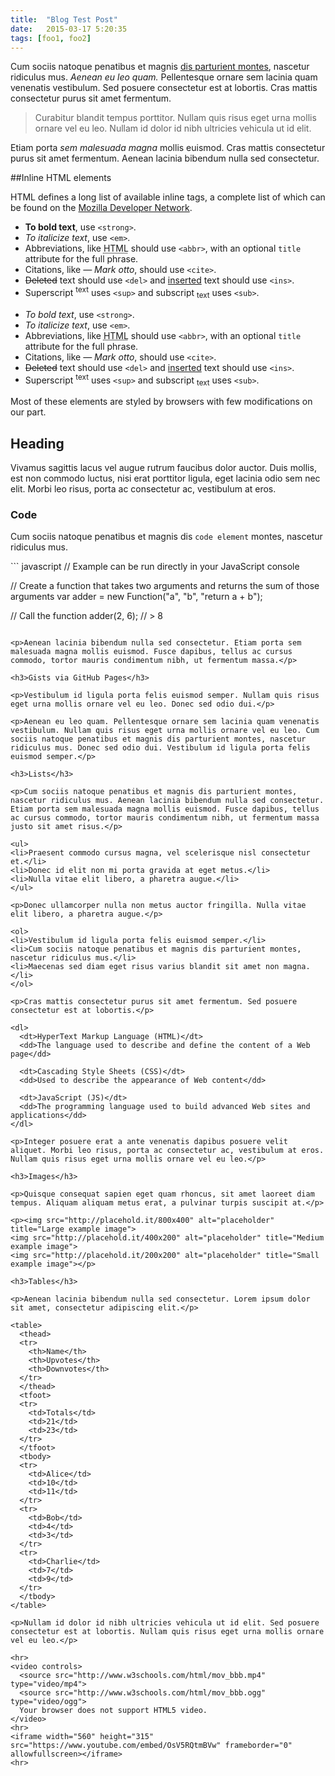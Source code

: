 ```yaml
---
title:  "Blog Test Post"
date:   2015-03-17 5:20:35
tags: [foo1, foo2]
---
```

Cum sociis natoque penatibus et magnis [dis parturient montes](http://example.com/ "dis parturient montes"), nascetur ridiculus mus. *Aenean eu leo quam.* Pellentesque ornare sem lacinia quam venenatis vestibulum. Sed posuere consectetur est at lobortis. Cras mattis consectetur purus sit amet fermentum.

>Curabitur blandit tempus porttitor. Nullam quis risus eget urna mollis ornare vel eu leo. Nullam id dolor id nibh ultricies vehicula ut id elit.


Etiam porta *sem malesuada magna* mollis euismod. Cras mattis consectetur purus sit amet fermentum. Aenean lacinia bibendum nulla sed consectetur.

##Inline HTML elements

HTML defines a long list of available inline tags, a complete list of which can be found on the [Mozilla Developer Network](https://developer.mozilla.org/en-US/docs/Web/HTML/Element "Mozilla Developer Network").

<ul>
<li><strong>To bold text</strong>, use <code>&lt;strong&gt;</code>.</li>
<li><em>To italicize text</em>, use <code>&lt;em&gt;</code>.</li>
<li>Abbreviations, like <abbr title="HyperText Markup Langage">HTML</abbr> should use <code>&lt;abbr&gt;</code>, with an optional <code>title</code> attribute for the full phrase.</li>
<li>Citations, like <cite>— Mark otto</cite>, should use <code>&lt;cite&gt;</code>.</li>
<li><del>Deleted</del> text should use <code>&lt;del&gt;</code> and <ins>inserted</ins> text should use <code>&lt;ins&gt;</code>.</li>
<li>Superscript <sup>text</sup> uses <code>&lt;sup&gt;</code> and subscript <sub>text</sub> uses <code>&lt;sub&gt;</code>.</li>
</ul>

*  _To bold text_, use `<strong>`.
*  *To italicize text*, use `<em>`.
* Abbreviations, like <abbr title="HyperText Markup Langage">HTML</abbr> should use `<abbr>`, with an optional `title` attribute for the full phrase.
* Citations, like <cite>— Mark otto</cite>, should use `<cite>`.
* <del>Deleted</del> text should use `<del>` and <ins>inserted</ins> text should use `<ins>`.
* Superscript <sup>text</sup> uses `<sup>` and subscript <sub>text</sub> uses `<sub>`.

<p>Most of these elements are styled by browsers with few modifications on our part.</p>

<h2>Heading</h2>

<p>Vivamus sagittis lacus vel augue rutrum faucibus dolor auctor. Duis mollis, est non commodo luctus, nisi erat porttitor ligula, eget lacinia odio sem nec elit. Morbi leo risus, porta ac consectetur ac, vestibulum at eros.</p>

<h3>Code</h3>

<p>Cum sociis natoque penatibus et magnis dis <code>code element</code> montes, nascetur ridiculus mus.</p>
``` javascript
// Example can be run directly in your JavaScript console

// Create a function that takes two arguments and returns the sum of those arguments
var adder = new Function("a", "b", "return a + b");

// Call the function
adder(2, 6);
// > 8
```

<p>Aenean lacinia bibendum nulla sed consectetur. Etiam porta sem malesuada magna mollis euismod. Fusce dapibus, tellus ac cursus commodo, tortor mauris condimentum nibh, ut fermentum massa.</p>

<h3>Gists via GitHub Pages</h3>

<p>Vestibulum id ligula porta felis euismod semper. Nullam quis risus eget urna mollis ornare vel eu leo. Donec sed odio dui.</p>

<p>Aenean eu leo quam. Pellentesque ornare sem lacinia quam venenatis vestibulum. Nullam quis risus eget urna mollis ornare vel eu leo. Cum sociis natoque penatibus et magnis dis parturient montes, nascetur ridiculus mus. Donec sed odio dui. Vestibulum id ligula porta felis euismod semper.</p>

<h3>Lists</h3>

<p>Cum sociis natoque penatibus et magnis dis parturient montes, nascetur ridiculus mus. Aenean lacinia bibendum nulla sed consectetur. Etiam porta sem malesuada magna mollis euismod. Fusce dapibus, tellus ac cursus commodo, tortor mauris condimentum nibh, ut fermentum massa justo sit amet risus.</p>

<ul>
<li>Praesent commodo cursus magna, vel scelerisque nisl consectetur et.</li>
<li>Donec id elit non mi porta gravida at eget metus.</li>
<li>Nulla vitae elit libero, a pharetra augue.</li>
</ul>

<p>Donec ullamcorper nulla non metus auctor fringilla. Nulla vitae elit libero, a pharetra augue.</p>

<ol>
<li>Vestibulum id ligula porta felis euismod semper.</li>
<li>Cum sociis natoque penatibus et magnis dis parturient montes, nascetur ridiculus mus.</li>
<li>Maecenas sed diam eget risus varius blandit sit amet non magna.</li>
</ol>

<p>Cras mattis consectetur purus sit amet fermentum. Sed posuere consectetur est at lobortis.</p>

<dl>
  <dt>HyperText Markup Language (HTML)</dt>
  <dd>The language used to describe and define the content of a Web page</dd>

  <dt>Cascading Style Sheets (CSS)</dt>
  <dd>Used to describe the appearance of Web content</dd>

  <dt>JavaScript (JS)</dt>
  <dd>The programming language used to build advanced Web sites and applications</dd>
</dl>

<p>Integer posuere erat a ante venenatis dapibus posuere velit aliquet. Morbi leo risus, porta ac consectetur ac, vestibulum at eros. Nullam quis risus eget urna mollis ornare vel eu leo.</p>

<h3>Images</h3>

<p>Quisque consequat sapien eget quam rhoncus, sit amet laoreet diam tempus. Aliquam aliquam metus erat, a pulvinar turpis suscipit at.</p>

<p><img src="http://placehold.it/800x400" alt="placeholder" title="Large example image">
<img src="http://placehold.it/400x200" alt="placeholder" title="Medium example image">
<img src="http://placehold.it/200x200" alt="placeholder" title="Small example image"></p>

<h3>Tables</h3>

<p>Aenean lacinia bibendum nulla sed consectetur. Lorem ipsum dolor sit amet, consectetur adipiscing elit.</p>

<table>
  <thead>
  <tr>
    <th>Name</th>
    <th>Upvotes</th>
    <th>Downvotes</th>
  </tr>
  </thead>
  <tfoot>
  <tr>
    <td>Totals</td>
    <td>21</td>
    <td>23</td>
  </tr>
  </tfoot>
  <tbody>
  <tr>
    <td>Alice</td>
    <td>10</td>
    <td>11</td>
  </tr>
  <tr>
    <td>Bob</td>
    <td>4</td>
    <td>3</td>
  </tr>
  <tr>
    <td>Charlie</td>
    <td>7</td>
    <td>9</td>
  </tr>
  </tbody>
</table>

<p>Nullam id dolor id nibh ultricies vehicula ut id elit. Sed posuere consectetur est at lobortis. Nullam quis risus eget urna mollis ornare vel eu leo.</p>

<hr>
<video controls>
  <source src="http://www.w3schools.com/html/mov_bbb.mp4" type="video/mp4">
  <source src="http://www.w3schools.com/html/mov_bbb.ogg" type="video/ogg">
  Your browser does not support HTML5 video.
</video>
<hr>
<iframe width="560" height="315" src="https://www.youtube.com/embed/OsV5RQtmBVw" frameborder="0" allowfullscreen></iframe>
<hr>
